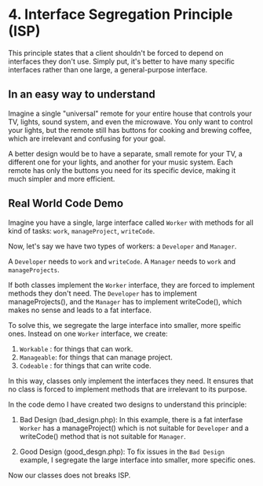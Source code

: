 # 4. Interface Segregation Principle (ISP)
This principle states that a client shouldn't be forced to depend on interfaces they don't use. Simply put, it's better to have many specific interfaces rather than one large, a general-purpose interface.


## In an easy way to understand
Imagine a single "universal" remote for your entire house that controls your TV, lights, sound system, and even the microwave. You only want to control your lights, but the remote still has buttons for cooking and brewing coffee, which are irrelevant and confusing for your goal.

A better design would be to have a separate, small remote for your TV, a different one for your lights, and another for your music system. Each remote has only the buttons you need for its specific device, making it much simpler and more efficient.



## Real World Code Demo
Imagine you have a single, large interface called `Worker` with methods for all kind of tasks: `work`, `manageProject`, `writeCode`. 

Now, let's say we have two types of workers: a `Developer` and `Manager`. 

A `Developer` needs to `work` and `writeCode`. A `Manager` needs to `work` and `manageProjects`.

If both classes implement the `Worker` interface, they are forced to implement methods they don't need. The `Developer` has to implement manageProjects(), and the `Manager` has to implement writeCode(), which makes no sense and leads to a fat interface.

To solve this, we segregate the large interface into smaller, more speific ones. Instead on one `Worker` interface, we create:

1. `Workable`  : for things that can work.
2. `Manageable`: for things that can manage project.
3. `Codeable`  : for things that can write code.
 
 In this way, classes only implement the interfaces they need. It ensures that no class is forced 
 to implement methods that are irrelevant to its purpose.

In the code demo I have created two designs to understand this principle:

1. Bad Design (bad_design.php): In this example, there is a fat interfase `Worker` has a manageProject() which is not suitable for `Developer` and a writeCode() method that is not suitable for `Manager`.

2. Good Design (good_desgn.php): To fix issues in the `Bad Design` example, I segregate the large interface into smaller, more specific ones. 

Now our classes does not breaks ISP.